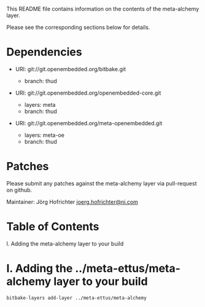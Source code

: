 This README file contains information on the contents of the meta-alchemy layer.

Please see the corresponding sections below for details.

Dependencies
============

- URI: git://git.openembedded.org/bitbake.git
  - branch: thud

- URI: git://git.openembedded.org/openembedded-core.git
  - layers: meta
  - branch: thud

- URI: git://git.openembedded.org/meta-openembedded.git
  - layers: meta-oe
  - branch: thud

Patches
=======

Please submit any patches against the meta-alchemy layer via pull-request on github.

Maintainer: Jörg Hofrichter <joerg.hofrichter@ni.com>

Table of Contents
=================

  I. Adding the meta-alchemy layer to your build


I. Adding the ../meta-ettus/meta-alchemy layer to your build
=================================================

    bitbake-layers add-layer ../meta-ettus/meta-alchemy
